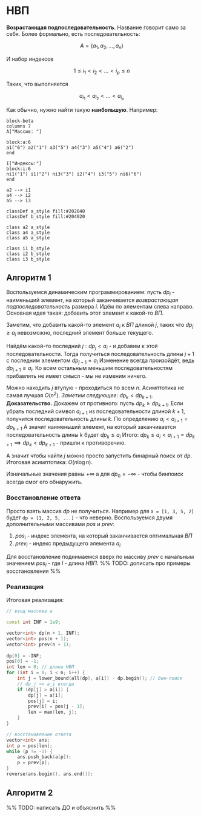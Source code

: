 # НВП
**Возрастающая подпоследовательность**. Название говорит само за себя. Более формально, есть последовательность:

$$
A = (a_1, a_2, \dots, a_n)
$$

И набор индексов

$$
1 \le i_1 < i_2 < \dots < i_p \le n
$$

Таких, что выполняется

$$
a_{i_1} < a_{i_2} < \dots < a_{i_p}
$$

Как обычно, нужно найти такую **наибольшую**. Например:
```mermaid
block-beta
columns 7
A["Массив: "]

block:a:6
a1("6") a2("1") a3("5") a4("3") a5("4") a6("2")
end

I["Индексы:"]
block:i:6
ni1("1") i1("2") ni3("3") i2("4") i3("5") ni6("6") 
end

a2 --> i1
a4 --> i2
a5 --> i3
  
classDef a_style fill:#202040
classDef b_style fill:#204020
  
class a2 a_style
class a4 a_style
class a5 a_style
  
class i1 b_style
class i2 b_style
class i3 b_style
```

## Алгоритм 1
Воспользуемся динамическим программированием: пусть $dp_i$ - наименьший элемент, на который заканчивается *возврастающая подпоследовательность* размера $i$. Идём по элементам слева направо. Основная идея такая: добавить этот элемент к какой-то *ВП*. 

Заметим, что добавить какой-то элемент $a_i$ к *ВП* длиной $j$, таких что $dp_j \ge a_i$ невозможно, последний элемент больше текущего.

Найдём какой-то последний $j: dp_j < a_i$ - и добавим к этой последовательности. Тогда получиться последовательность длины $j + 1$ с последним элементом $dp_{j + 1} = a_i$ Изменение всегда произойдёт, ведь $dp_{j+1} \ge a_i$. Ко всем остальным меньшим последовательностям прибавлять не имеет смысл - мы не изменим ничего.

Можно находить $j$ втупую - проходиться по всем $n$. Асимптотика не самая лучшая $O(n^2)$. *Заметим следующее*: $dp_k < dp_{k + 1}$. \
**Доказательство.** Докажем от противного: пусть $dp_k \ge dp_{k + 1}$. Если убрать последний символ $a_{i + 1}$ из последовательности длиной $k + 1$, получится последовательность длины $k$. По определению $a_i < a_{i + 1} = dp_{k + 1}$ А значит наименьший элемент, на который заканчивается последовательность длины $k$ будет $dp_{k} \le a_i$ Итого: $dp_k \le a_i < a_{i + 1} = dp_{k + 1} \implies dp_k < dp_{k + 1}$ - пришли к противоречию.

А значит чтобы найти $j$ можно просто запустить бинарный поиск от $dp$. Итоговая асимптотика: $O(n \log{n})$.

Изначальные значения равны $+\infty$ а для $dp_0 = -\infty$ - чтобы бинпоиск всегда смог его обнаружить.

### Восстановление ответа
Просто взять массив $dp$ не получиться. Например для `a = [1, 3, 5, 2]` будет `dp = [1, 2, 5, ...]` - что неверно. Воспользуемся двумя дополнительными массивами $pos$ и $prev$:
1. $pos_i$ - индекс элемента, на который заканчивается оптимальная *ВП*
2. $prev_i$ - индекс предыдущего элемента $a_i$

Для восстановление поднимаемся вверх по массиву $prev$ с начальным значением $pos_l$ - где $l$ - длина *НВП*.
%% TODO: дописать про примеры восстановления %%

### Реализация
Итоговая реализация:
```c++
// ввод массива a

const int INF = 1e9;

vector<int> dp(n + 1, INF);
vector<int> pos(n + 1);
vector<int> prev(n + 1);
  
dp[0] = -INF;
pos[0] = -1;
int len = 0; // длина НВП
for (int i = 0; i < n; i++) {
	int j = lower_bound(all(dp), a[i]) - dp.begin(); // бин-поиск
	// dp_j >= a_i всегда
	if (dp[j] > a[i]) {
		dp[j] = a[i];
		pos[j] = i;
		prev[i] = pos[j - 1];
		len = max(len, j);
	}
}

// восстановление ответа
vector<int> ans;
int p = pos[len];
while (p != -1) {
	ans.push_back(a[p]);
	p = prev[p];
}
reverse(ans.begin(), ans.end());
```

## Алгоритм 2
%% TODO: написать ДО и объяснить %%